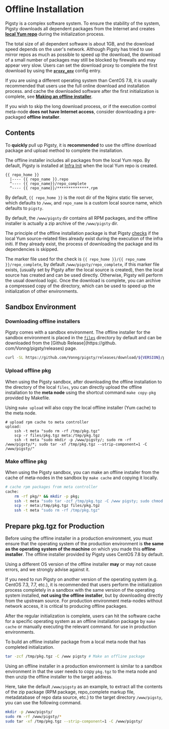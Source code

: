 # Offline Installation

Pigsty is a complex software system. To ensure the stability of the system, Pigsty downloads all dependent packages from the Internet and creates [**local Yum repo**](v-infra#repo) during the initialization process.

The total size of all dependent software is about 1GB, and the download speed depends on the user's network. Although Pigsty has tried to use mirror repos as much as possible to speed up the download, the download of a small number of packages may still be blocked by firewalls and may appear very slow. Users can set the download proxy to complete the first download by using the [**`proxy_env`**](v-infra.md#proxy_env) config entry.

If you are using a different operating system than CentOS 7.8, it is usually recommended that users use the full online download and installation process. and cache the downloaded software after the first initialization is complete, see [**Making an offline installer**](#Make-offline-pkg).

If you wish to skip the long download process, or if the execution control meta-node **does not have Internet access**, consider downloading a pre-packaged **offline installer**.



## Contents

To **quickly** pull up Pigsty, it is **recommended** to use the offline download package and upload method to complete the installation.

The offline installer includes all packages from the local Yum repo. By default, Pigsty is installed at [Infra Init](p-infra.md) when the local Yum repo is created.

```
{{ repo_home }}
  |---- {{ repo_name }}.repo
  ^---- {{ repo_name}}/repo_complete
  ^---- {{ repo_name}}/**************.rpm
```

By default, `{{ repo_home }}` is the root dir of the Nginx static file server, which defaults to `/www`, and `repo_name` is a custom local source name, which defaults to `pigsty`.

By default, the `/www/pigsty` dir contains all RPM packages, and the offline installer is actually a zip archive of the `/www/pigsty` dir.

The principle of the offline installation package is that Pigsty [checks](https://github.com/Vonng/pigsty/blob/master/roles/repo/tasks/main.yml#L49) if the local Yum source-related files already exist during the execution of the infra initi. If they already exist, the process of downloading the package and its dependencies is skipped.

The marker file used for the check is `{{ repo_home }}/{{ repo_name }}/repo_complete`, by default `/www/pigsty/repo_complete`, if this marker file exists, (usually set by Pigsty after the local source is created), then the local source has created and can be used directly. Otherwise, Pigsty will perform the usual download logic. Once the download is complete, you can archive a compressed copy of the directory, which can be used to speed up the initialization of other environments.



## Sandbox Environment

### Downloading offline installers

Pigsty comes with a sandbox environment. The offline installer for the sandbox environment is placed in the [`files`](https://github.com/Vonng/pigsty/tree/master/files) directory by default and can be downloaded from the [Github Release](https://github. com/Vonng/pigsty/releases) page.

```bash
curl -SL https://github.com/Vonng/pigsty/releases/download/${VERSION}/pkg.tgz -o dist/${VERSION}/pkg.tgz
```



### Upload offline pkg

When using the Pigsty sandbox, after downloading the offline installation to the directory of the local `files`, you can directly upload the offline installation to the **meta node** using the shortcut command `make copy-pkg` provided by Makefile.

Using ``make upload`` will also copy the local offline installer (Yum cache) to the meta node.

```shell
# upload rpm cache to meta controller
upload:
	ssh -t meta "sudo rm -rf /tmp/pkg.tgz"
	scp -r files/pkg.tgz meta:/tmp/pkg.tgz
	ssh -t meta "sudo mkdir -p /www/pigsty/; sudo rm -rf /www/pigsty/*; sudo tar -xf /tmp/pkg.tgz --strip-component=1 -C /www/pigsty/"
```

### Make offline pkg

When using the Pigsty sandbox, you can make an offline installer from the cache of meta-nodes in the sandbox by `make cache` and copying it locally.

```bash
# cache rpm packages from meta controller
cache:
	rm -rf pkg/* && mkdir -p pkg;
	ssh -t meta "sudo tar -zcf /tmp/pkg.tgz -C /www pigsty; sudo chmod a+r /tmp/pkg.tgz"
	scp -r meta:/tmp/pkg.tgz files/pkg.tgz
	ssh -t meta "sudo rm -rf /tmp/pkg.tgz"
```



## Prepare pkg.tgz for Production

Before using the offline installer in a production environment, you must ensure that the operating system of the production environment is **the same as the operating system of the machine** on which you made this **offline installer**. The offline installer provided by Pigsty uses CentOS 7.8 by default.

Using a different OS version of the offline installer **may** or may not cause errors, and we strongly advise against it.

If you need to run Pigsty on another version of the operating system (e.g. CentOS 7.3, 7.7, etc.), it is recommended that users perform the initialization process completely in a sandbox with the same version of the operating system installed, **not using the offline installer**, but by downloading directly from the upstream source. For production environment meta-nodes without network access, it is critical to producing offline packages.

After the regular initialization is complete, users can hit the software cache for a specific operating system as an offline installation package by `make cache` or manually executing the relevant command. for use in production environments.

To build an offline installer package from a local meta node that has completed initialization.

```bash
tar -zcf /tmp/pkg.tgz -C /www pigsty # Make an offline package
```

Using an offline installer in a production environment is similar to a sandbox environment in that the user needs to copy `pkg.tgz` to the meta node and then unzip the offline installer to the target address.

Here, take the default `/www/pigsty` as an example, to extract all the contents of the zip package (RPM package, repo_complete markup file, metadatabase of repo data source, etc.) to the target directory `/www/pigsty`, you can use the following command.

```bash
mkdir -p /www/pigsty/
sudo rm -rf /www/pigsty/*
sudo tar -xf /tmp/pkg.tgz --strip-component=1 -C /www/pigsty/
```

